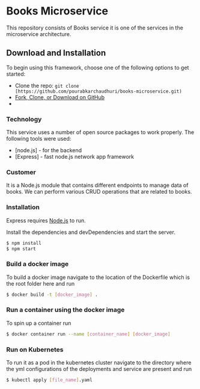 # Books Microservice

This repository consists of Books service it is one of the services in the microservice architecture.

## Download and Installation

To begin using this framework, choose one of the following options to get started:
* Clone the repo: `git clone [https://github.com/pourabkarchaudhuri/books-microservice.git)`
* [Fork, Clone, or Download on GitHub](https://github.com/pourabkarchaudhuri/books-microservice.git)
* 
### Technology

This service uses a number of open source packages to work properly. The following tools were used:

* [node.js] - for the backend
* [Express] - fast node.js network app framework


### Customer

It is a Node.js module that contains different endpoints to manage data of books. We can perform various CRUD operations that are related to books.

### Installation

Express requires [Node.js](https://nodejs.org/) to run.

Install the dependencies and devDependencies and start the server.

```sh
$ npm install
$ npm start
```

### Build a docker image

To build a docker image navigate to the location of the Dockerfile which is the root folder here and run

```sh
$ docker build -t [docker_image] .
```

### Run a container using the docker image

To spin up a container run

```sh
$ docker container run --name [container_name] [docker_image]
```

### Run on Kubernetes

To run it as a pod in the kubernetes cluster navigate to the directory where the yml configurations of the deployments and service are present and run

```sh
$ kubectl apply [file_name].yaml
```


